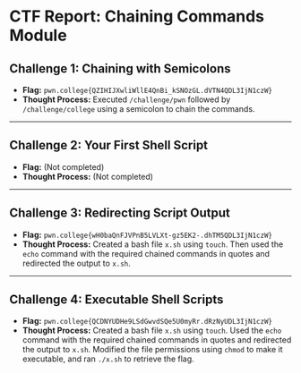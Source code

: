 # CTF Report: Chaining Commands Module

## Challenge 1: Chaining with Semicolons
- **Flag:** `pwn.college{QZIHIJXwliWllE4QnBi_kSNOzGL.dVTN4QDL3IjN1czW}`
- **Thought Process:** Executed `/challenge/pwn` followed by `/challenge/college` using a semicolon to chain the commands.

---

## Challenge 2: Your First Shell Script
- **Flag:** (Not completed)
- **Thought Process:** (Not completed)

---

## Challenge 3: Redirecting Script Output
- **Flag:** `pwn.college{wH0baQnFJVPnB5LVLXt-gz5EK2-.dhTM5QDL3IjN1czW}`
- **Thought Process:** Created a bash file `x.sh` using `touch`. Then used the `echo` command with the required chained commands in quotes and redirected the output to `x.sh`.

---

## Challenge 4: Executable Shell Scripts
- **Flag:** `pwn.college{QCDNYUDHe9LSdGwvdSQe5U0myRr.dRzNyUDL3IjN1czW}`
- **Thought Process:** Created a bash file `x.sh` using `touch`. Used the `echo` command with the required chained commands in quotes and redirected the output to `x.sh`. Modified the file permissions using `chmod` to make it executable, and ran `./x.sh` to retrieve the flag.
